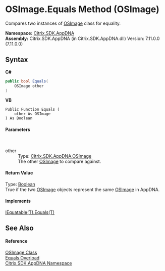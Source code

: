 # OSImage.Equals Method (OSImage)
 

Compares two instances of <a href="3392740e-a7b4-99c9-3be9-08c56344708c">OSImage</a> class for equality.

**Namespace:**&nbsp;[Citrix.SDK.AppDNA](index.md)<br />**Assembly:**&nbsp;Citrix.SDK.AppDNA (in Citrix.SDK.AppDNA.dll) Version: 7.11.0.0 (7.11.0.0)

## Syntax

**C#**
```csharp
public bool Equals(
	OSImage other
)
```

**VB**
```vbnet
Public Function Equals ( 
	other As OSImage
) As Boolean
```


#### Parameters
&nbsp;<dl><dt>other</dt><dd>Type: <a href="3392740e-a7b4-99c9-3be9-08c56344708c">Citrix.SDK.AppDNA.OSImage</a><br />The other <a href="3392740e-a7b4-99c9-3be9-08c56344708c">OSImage</a> to compare against.</dd></dl>

#### Return Value
Type: <a href="http://msdn2.microsoft.com/en-us/library/a28wyd50" target="_blank">Boolean</a><br />True if the two <a href="3392740e-a7b4-99c9-3be9-08c56344708c">OSImage</a> objects represent the same <a href="3392740e-a7b4-99c9-3be9-08c56344708c">OSImage</a> in AppDNA.

#### Implements
<a href="http://msdn2.microsoft.com/en-us/library/ms131190" target="_blank">IEquatable(T).Equals(T)</a><br />

## See Also


#### Reference
<a href="3392740e-a7b4-99c9-3be9-08c56344708c">OSImage Class</a><br /><a href="6e5f9d50-189a-4e7c-c538-24ecc679cff6">Equals Overload</a><br /><a href="fe2d265b-410b-8b11-1eb4-a790e0b062bf">Citrix.SDK.AppDNA Namespace</a><br />